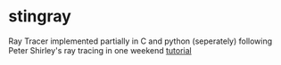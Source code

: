 # stingray
Ray Tracer implemented partially in C and python (seperately) following Peter Shirley's ray tracing in one weekend [tutorial](raytraing.github.io)
